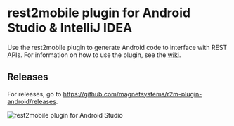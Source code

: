 # rest2mobile plugin for Android Studio & IntelliJ IDEA

Use the rest2mobile plugin to generate Android code to interface with REST APIs. For information on how to use the plugin, see the [wiki](https://github.com/magnetsystems/rest2mobile/wiki).

## Releases

For releases, go to https://github.com/magnetsystems/r2m-plugin-android/releases.

![rest2mobile plugin for Android Studio](https://github.com/magnetsystems/rest2mobile/blob/master/docimg/r2m-android.jpg)
